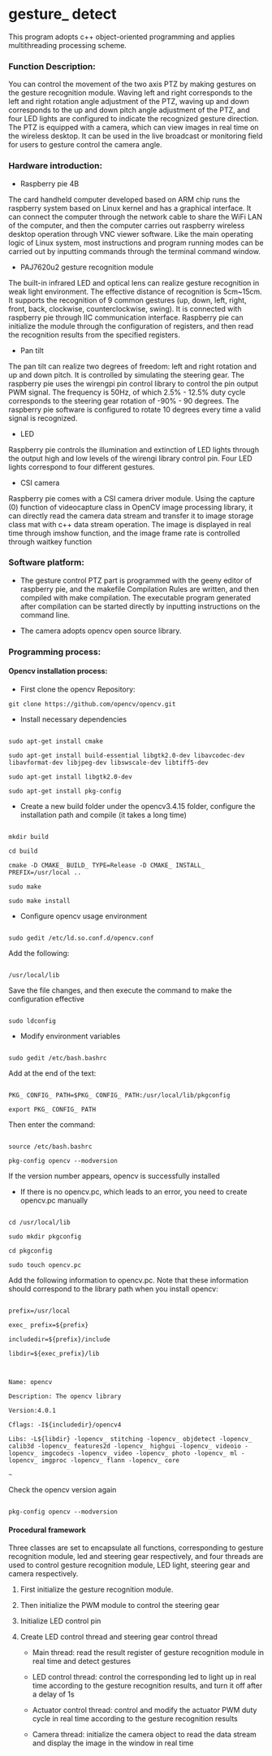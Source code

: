 # gesture_ detect



This program adopts c++ object-oriented programming and applies multithreading processing scheme.



### Function Description:



You can control the movement of the two axis PTZ by making gestures on the gesture recognition module. Waving left and right corresponds to the left and right rotation angle adjustment of the PTZ, waving up and down corresponds to the up and down pitch angle adjustment of the PTZ, and four LED lights are configured to indicate the recognized gesture direction. The PTZ is equipped with a camera, which can view images in real time on the wireless desktop. It can be used in the live broadcast or monitoring field for users to gesture control the camera angle.



### Hardware introduction:



* Raspberry pie 4B



The card handheld computer developed based on ARM chip runs the raspberry system based on Linux kernel and has a graphical interface. It can connect the computer through the network cable to share the WiFi LAN of the computer, and then the computer carries out raspberry wireless desktop operation through VNC viewer software. Like the main operating logic of Linux system, most instructions and program running modes can be carried out by inputting commands through the terminal command window.



* PAJ7620u2 gesture recognition module



The built-in infrared LED and optical lens can realize gesture recognition in weak light environment. The effective distance of recognition is 5cm~15cm. It supports the recognition of 9 common gestures (up, down, left, right, front, back, clockwise, counterclockwise, swing). It is connected with raspberry pie through IIC communication interface. Raspberry pie can initialize the module through the configuration of registers, and then read the recognition results from the specified registers.



* Pan tilt



The pan tilt can realize two degrees of freedom: left and right rotation and up and down pitch. It is controlled by simulating the steering gear. The raspberry pie uses the wirengpi pin control library to control the pin output PWM signal. The frequency is 50Hz, of which 2.5% - 12.5% duty cycle corresponds to the steering gear rotation of -90% - 90 degrees. The raspberry pie software is configured to rotate 10 degrees every time a valid signal is recognized.



* LED



Raspberry pie controls the illumination and extinction of LED lights through the output high and low levels of the wirengi library control pin. Four LED lights correspond to four different gestures.



* CSI camera



Raspberry pie comes with a CSI camera driver module. Using the capture (0) function of videocapture class in OpenCV image processing library, it can directly read the camera data stream and transfer it to image storage class mat with c++ data stream operation. The image is displayed in real time through imshow function, and the image frame rate is controlled through waitkey function



### Software platform:



* The gesture control PTZ part is programmed with the geeny editor of raspberry pie, and the makefile Compilation Rules are written, and then compiled with make compilation. The executable program generated after compilation can be started directly by inputting instructions on the command line.



* The camera adopts opencv open source library.



### Programming process:



#### Opencv installation process:



* First clone the opencv Repository:



 `git clone https://github.com/opencv/opencv.git `



* Install necessary dependencies



```

sudo apt-get install cmake

sudo apt-get install build-essential libgtk2.0-dev libavcodec-dev libavformat-dev libjpeg-dev libswscale-dev libtiff5-dev

sudo apt-get install libgtk2.0-dev

sudo apt-get install pkg-config

```



* Create a new build folder under the opencv3.4.15 folder, configure the installation path and compile (it takes a long time)



```

mkdir build

cd build

cmake -D CMAKE_ BUILD_ TYPE=Release -D CMAKE_ INSTALL_ PREFIX=/usr/local ..

sudo make

sudo make install

```



* Configure opencv usage environment



```

sudo gedit /etc/ld.so.conf.d/opencv.conf

```



Add the following:



```

/usr/local/lib

```



Save the file changes, and then execute the command to make the configuration effective



```

sudo ldconfig

```



* Modify environment variables



```

sudo gedit /etc/bash.bashrc

```



Add at the end of the text:



```

PKG_ CONFIG_ PATH=$PKG_ CONFIG_ PATH:/usr/local/lib/pkgconfig

export PKG_ CONFIG_ PATH

```



Then enter the command:



```

source /etc/bash.bashrc

pkg-config opencv --modversion

```



If the version number appears, opencv is successfully installed



* If there is no opencv.pc, which leads to an error, you need to create opencv.pc manually



```

cd /usr/local/lib

sudo mkdir pkgconfig

cd pkgconfig

sudo touch opencv.pc

```



Add the following information to opencv.pc. Note that these information should correspond to the library path when you install opencv:



```

prefix=/usr/local

exec_ prefix=${prefix}

includedir=${prefix}/include

libdir=${exec_prefix}/lib



Name: opencv

Description: The opencv library

Version:4.0.1

Cflags: -I${includedir}/opencv4

Libs: -L${libdir} -lopencv_ stitching -lopencv_ objdetect -lopencv_ calib3d -lopencv_ features2d -lopencv_ highgui -lopencv_ videoio -lopencv_ imgcodecs -lopencv_ video -lopencv_ photo -lopencv_ ml -lopencv_ imgproc -lopencv_ flann -lopencv_ core

~

```



Check the opencv version again



```

pkg-config opencv --modversion

```



#### Procedural framework



Three classes are set to encapsulate all functions, corresponding to gesture recognition module, led and steering gear respectively, and four threads are used to control gesture recognition module, LED light, steering gear and camera respectively.




1. First initialize the gesture recognition module.

2. Then initialize the PWM module to control the steering gear

3. Initialize LED control pin

4. Create LED control thread and steering gear control thread

   * Main thread: read the result register of gesture recognition module in real time and detect gestures

   * LED control thread: control the corresponding led to light up in real time according to the gesture recognition results, and turn it off after a delay of 1s

   * Actuator control thread: control and modify the actuator PWM duty cycle in real time according to the gesture recognition results

   * Camera thread: initialize the camera object to read the data stream and display the image in the window in real time
